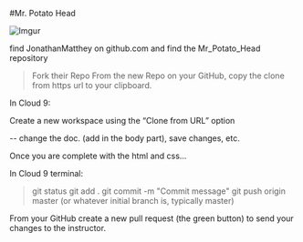 #Mr. Potato Head

![Imgur](http://i.imgur.com/Vy06FW3.gif)

find JonathanMatthey on github.com and find the Mr_Potato_Head repository

>Fork their Repo
>From the new Repo on your GitHub, copy the clone from https url to your clipboard.

In Cloud 9:

Create a new workspace using the “Clone from URL” option

-- change the doc. (add in the body part), save changes, etc.

Once you are complete with the html and css…

In Cloud 9 terminal:

> git status
> git add .
> git commit -m "Commit message"
> git push origin master (or whatever initial branch is, typically master)

From your GitHub create a new pull request (the green button) to send your changes to the instructor. 
